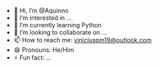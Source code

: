 - 👋 Hi, I’m @Aquinno
- 👀 I’m interested in ...
- 🌱 I’m currently learning Python
- 💞️ I’m looking to collaborate on ...
- 📫 How to reach me: viniciuspm19@outlook.com
- 😄 Pronouns: He/Him
- ⚡ Fun fact: ...

<!---
Aquinno/Aquinno is a ✨ special ✨ repository because its `README.md` (this file) appears on your GitHub profile.
You can click the Preview link to take a look at your changes.
--->
